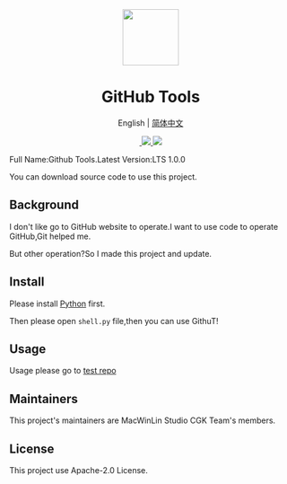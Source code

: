 <div align="center">
  <img src="https://s1.imagehub.cc/images/2022/04/09/favicon.png" width="100px" height="100px">
  <h1 align="center">GitHub Tools</h1>
  
  English | [简体中文](https://github.com/macwinlin-studio/GithuT/blob/1.0.0/README-zh.md)
  
  <a href="https://github.com/macwinlin-studio/GithuT/blob/1.0.0/LICENSE">
    <img src="https://img.shields.io/badge/license-Apache--2.0-blue" alt="">
  </a>
  <a href="https://www.microsoft.com/en-us/windows">
    <img src="https://img.shields.io/badge/platform-windows-orange">
  </a>
  <a href="https://www.python.org/">
    <img src="https://img.shields.io/badge/python-v3.9-orange">
  </a>
</div>

Full Name:Github Tools.Latest Version:LTS 1.0.0

You can download source code to use this project.

## Background

I don't like go to GitHub website to operate.I want to use code to operate GitHub,Git helped me.

But other operation?So I made this project and update.

## Install

Please install [Python](https://www.python.org) first.

Then please open `shell.py` file,then you can use GithuT!

## Usage

Usage please go to [test repo](https://github.com/xtest2021/githut-test-repo/README.md#usage)

## Maintainers

This project's maintainers are MacWinLin Studio CGK Team's members.

## License

This project use Apache-2.0 License.
